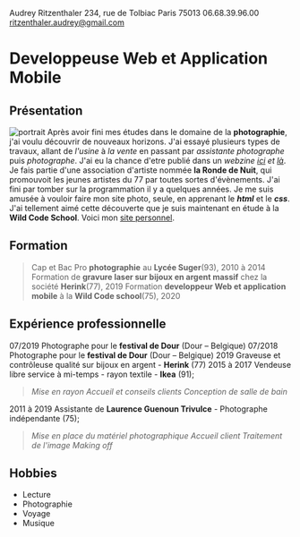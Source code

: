 Audrey Ritzenthaler
234, rue de Tolbiac
Paris 75013
06.68.39.96.00
ritzenthaler.audrey@gmail.com


# Developpeuse Web et Application Mobile


## Présentation

![portrait](https://i.imgur.com/FpU7xvU.jpg)
Après avoir fini mes études dans le domaine de la **photographie**, j'ai voulu découvrir de nouveaux horizons. J'ai essayé plusieurs types de travaux, allant de _l'usine_ à _la vente_ en passant par _assistante photographe_ puis _photographe_. J'ai eu la chance d'etre publié dans un _webzine [ici] et [là]_. Je fais partie d'une association d'artiste nommée **la Ronde de Nuit**, qui promouvoit les jeunes artistes du 77 par toutes sortes d'évènements.
J'ai fini par tomber sur la programmation il y a quelques années. Je me suis amusée à vouloir faire mon site photo, seule, en apprenant le **_html_** et le **_css_**. J'ai tellement aimé cette découverte que je suis maintenant en étude à la **Wild Code School**. Voici mon [site personnel].


## Formation

>Cap et Bac Pro **photographie** au **Lycée Suger**(93), 2010 à 2014
>Formation de **gravure laser sur bijoux en argent massif** chez la société **Herink**(77), 2019
>Formation **developpeur Web et application mobile** à la **Wild Code school**(75), 2020


## Expérience professionnelle

07/2019	Photographe pour le **festival de Dour** (Dour – Belgique)
07/2018	Photographe pour le **festival de Dour** (Dour – Belgique)
2019 		Graveuse et contrôleuse qualité sur bijoux en argent - **Herink** (77)
2015  à 2017	Vendeuse libre service à mi-temps - rayon textile - **Ikea** (91);
>_Mise en rayon_
>_Accueil et conseils clients_
>_Conception de salle de bain_

2011 à	2019	Assistante de **Laurence Guenoun Trivulce** - Photographe indépendante (75);
>_Mise en place du matériel photographique_
>_Accueil client_
>_Traitement de l'image_
>_Making off_

## Hobbies

- Lecture 
- Photographie
- Voyage
- Musique




[ici]: <http://www.plateformag.com/magazine/article/numero-88>
[là]: <http://www.plateformag.com/magazine/article/numero-107>
[site personnel]: <http://audreyritzenthaler.com>
